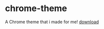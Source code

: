 # chrome-theme
A Chrome theme that i made for me!
[download](https://github.com/Liam-s-c/Liams-Dark-Theme/releases/latest)
